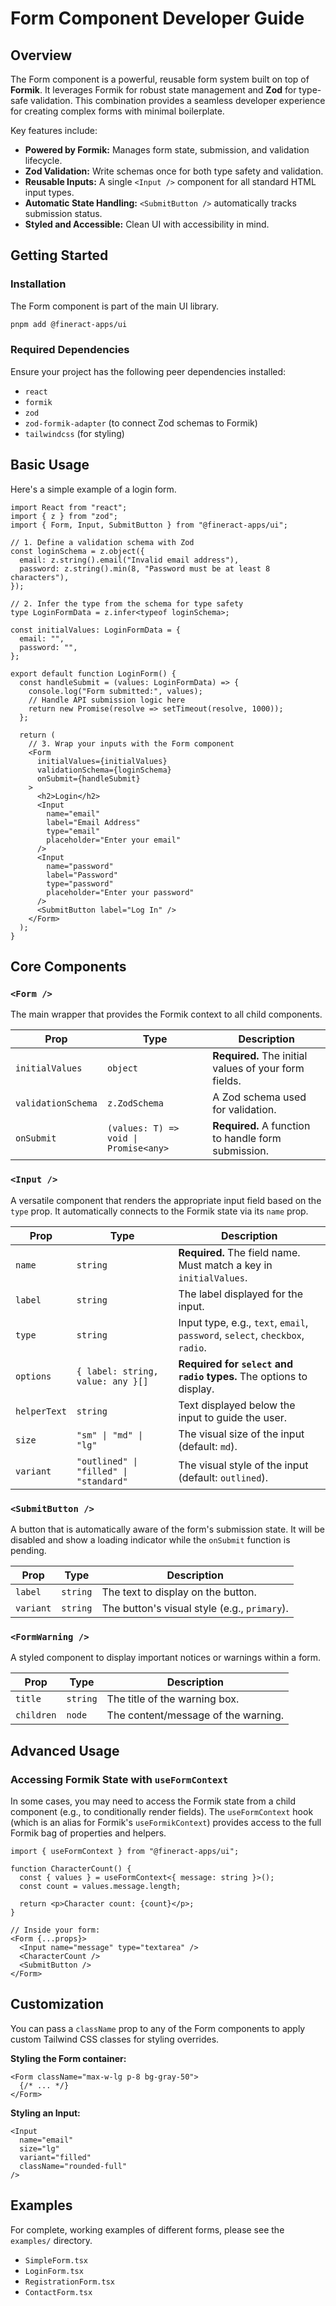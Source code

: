 # Form Component Developer Guide

## Overview

The Form component is a powerful, reusable form system built on top of **Formik**. It leverages Formik for robust state management and **Zod** for type-safe validation. This combination provides a seamless developer experience for creating complex forms with minimal boilerplate.

Key features include:
-   **Powered by Formik:** Manages form state, submission, and validation lifecycle.
-   **Zod Validation:** Write schemas once for both type safety and validation.
-   **Reusable Inputs:** A single `<Input />` component for all standard HTML input types.
-   **Automatic State Handling:** `<SubmitButton />` automatically tracks submission status.
-   **Styled and Accessible:** Clean UI with accessibility in mind.

## Getting Started

### Installation
The Form component is part of the main UI library.

```bash
pnpm add @fineract-apps/ui
```

### Required Dependencies
Ensure your project has the following peer dependencies installed:

-   `react`
-   `formik`
-   `zod`
-   `zod-formik-adapter` (to connect Zod schemas to Formik)
-   `tailwindcss` (for styling)

## Basic Usage

Here's a simple example of a login form.

```tsx
import React from "react";
import { z } from "zod";
import { Form, Input, SubmitButton } from "@fineract-apps/ui";

// 1. Define a validation schema with Zod
const loginSchema = z.object({
  email: z.string().email("Invalid email address"),
  password: z.string().min(8, "Password must be at least 8 characters"),
});

// 2. Infer the type from the schema for type safety
type LoginFormData = z.infer<typeof loginSchema>;

const initialValues: LoginFormData = {
  email: "",
  password: "",
};

export default function LoginForm() {
  const handleSubmit = (values: LoginFormData) => {
    console.log("Form submitted:", values);
    // Handle API submission logic here
    return new Promise(resolve => setTimeout(resolve, 1000));
  };

  return (
    // 3. Wrap your inputs with the Form component
    <Form
      initialValues={initialValues}
      validationSchema={loginSchema}
      onSubmit={handleSubmit}
    >
      <h2>Login</h2>
      <Input
        name="email"
        label="Email Address"
        type="email"
        placeholder="Enter your email"
      />
      <Input
        name="password"
        label="Password"
        type="password"
        placeholder="Enter your password"
      />
      <SubmitButton label="Log In" />
    </Form>
  );
}
```

## Core Components

### `<Form />`
The main wrapper that provides the Formik context to all child components.

| Prop               | Type                               | Description                                             |
| ------------------ | ---------------------------------- | ------------------------------------------------------- |
| `initialValues`    | `object`                           | **Required.** The initial values of your form fields.   |
| `validationSchema` | `z.ZodSchema`                      | A Zod schema used for validation.                       |
| `onSubmit`         | `(values: T) => void \| Promise<any>` | **Required.** A function to handle form submission.     |

### `<Input />`
A versatile component that renders the appropriate input field based on the `type` prop. It automatically connects to the Formik state via its `name` prop.

| Prop         | Type                                       | Description                                                                 |
| ------------ | ------------------------------------------ | --------------------------------------------------------------------------- |
| `name`       | `string`                                   | **Required.** The field name. Must match a key in `initialValues`.          |
| `label`      | `string`                                   | The label displayed for the input.                                          |
| `type`       | `string`                                   | Input type, e.g., `text`, `email`, `password`, `select`, `checkbox`, `radio`. |
| `options`    | `{ label: string, value: any }[]`          | **Required for `select` and `radio` types.** The options to display.        |
| `helperText` | `string`                                   | Text displayed below the input to guide the user.                           |
| `size`       | `"sm" \| "md" \| "lg"`                     | The visual size of the input (default: `md`).                               |
| `variant`    | `"outlined" \| "filled" \| "standard"`     | The visual style of the input (default: `outlined`).                        |

### `<SubmitButton />`
A button that is automatically aware of the form's submission state. It will be disabled and show a loading indicator while the `onSubmit` function is pending.

| Prop      | Type     | Description                               |
| --------- | -------- | ----------------------------------------- |
| `label`   | `string` | The text to display on the button.        |
| `variant` | `string` | The button's visual style (e.g., `primary`). |

### `<FormWarning />`
A styled component to display important notices or warnings within a form.

| Prop       | Type     | Description                        |
| ---------- | -------- | ---------------------------------- |
| `title`    | `string` | The title of the warning box.      |
| `children` | `node`   | The content/message of the warning. |

## Advanced Usage

### Accessing Formik State with `useFormContext`
In some cases, you may need to access the Formik state from a child component (e.g., to conditionally render fields). The `useFormContext` hook (which is an alias for Formik's `useFormikContext`) provides access to the full Formik bag of properties and helpers.

```tsx
import { useFormContext } from "@fineract-apps/ui";

function CharacterCount() {
  const { values } = useFormContext<{ message: string }>();
  const count = values.message.length;

  return <p>Character count: {count}</p>;
}

// Inside your form:
<Form {...props}>
  <Input name="message" type="textarea" />
  <CharacterCount />
  <SubmitButton />
</Form>
```

## Customization
You can pass a `className` prop to any of the Form components to apply custom Tailwind CSS classes for styling overrides.

**Styling the Form container:**
```tsx
<Form className="max-w-lg p-8 bg-gray-50">
  {/* ... */}
</Form>
```

**Styling an Input:**
```tsx
<Input
  name="email"
  size="lg"
  variant="filled"
  className="rounded-full"
/>
```

## Examples
For complete, working examples of different forms, please see the `examples/` directory.
- `SimpleForm.tsx`
- `LoginForm.tsx`
- `RegistrationForm.tsx`
- `ContactForm.tsx`